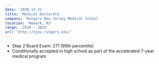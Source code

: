 ```yaml
---
date: '2020-12-21'
title: 'Medical Doctorate'
company: 'Rutgers New Jersey Medical School'
location: 'Newark, NJ'
range: '2020 - 2025'
url: 'http://njms.rutgers.edu/'
---
```


- Step 2 Board Exam: 271 (95th percentile)
- Conditionally accepted in high school as part of the accelerated 7-year medical program
